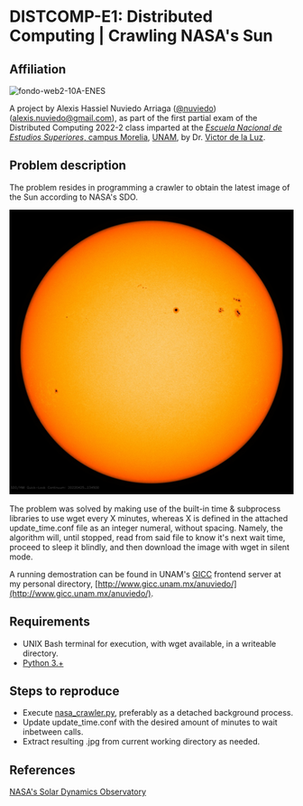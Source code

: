 # DISTCOMP-E1: Distributed Computing | Crawling NASA's Sun

## Affiliation

![fondo-web2-10A-ENES](https://user-images.githubusercontent.com/100146672/160222385-4576c60e-1005-4753-b34d-c5461658c11b.png)

A project by Alexis Hassiel Nuviedo Arriaga ([@nuviedo](https://github.com/nuviedo)) ([alexis.nuviedo@gmail.com](mailto:alexis.nuviedo@gmail.com)), as part of the first partial exam of the Distributed Computing 2022-2 class imparted at the [*Escuela Nacional de Estudios Superiores*, campus Morelia](https://www.enesmorelia.unam.mx/), [UNAM](https://www.unam.mx/), by Dr. [Victor de la Luz](https://github.com/itztli).

## Problem description

The problem resides in programming a crawler to obtain the latest image of the Sun according to NASA's SDO.

![](latest_1024_HMIIC.jpg)

The problem was solved by making use of the built-in time & subprocess libraries to use wget every X minutes, whereas X is defined in the attached update_time.conf file as an integer numeral, without spacing. Namely, the algorithm will, until stopped, read from said file to know it's next wait time, proceed to sleep it blindly, and then download the image with wget in silent mode.

A running demostration can be found in UNAM's [GICC](http://www.gicc.unam.mx/) frontend server at my personal directory, [http://www.gicc.unam.mx/anuviedo/](http://www.gicc.unam.mx/anuviedo/).

## Requirements
* UNIX Bash terminal for execution, with wget available, in a writeable directory.
* [Python 3.+](https://www.python.org/)

## Steps to reproduce

* Execute [nasa_crawler.py](nasa_crawler.py), preferably as a detached background process.
* Update update_time.conf with the desired amount of minutes to wait inbetween calls.
* Extract resulting .jpg from current working directory as needed. 


## References
[NASA's Solar Dynamics Observatory](https://sdo.gsfc.nasa.gov/)

